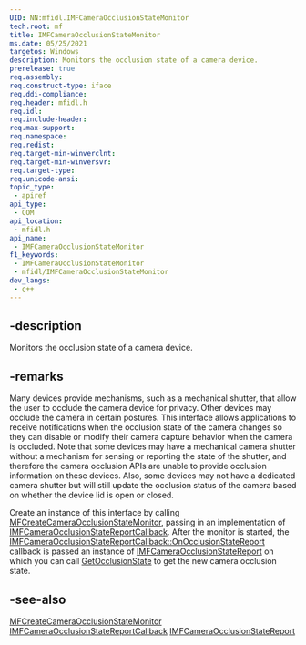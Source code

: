 ```yaml
---
UID: NN:mfidl.IMFCameraOcclusionStateMonitor
tech.root: mf
title: IMFCameraOcclusionStateMonitor
ms.date: 05/25/2021
targetos: Windows
description: Monitors the occlusion state of a camera device.
prerelease: true
req.assembly: 
req.construct-type: iface
req.ddi-compliance: 
req.header: mfidl.h
req.idl: 
req.include-header: 
req.max-support: 
req.namespace: 
req.redist: 
req.target-min-winverclnt: 
req.target-min-winversvr: 
req.target-type: 
req.unicode-ansi: 
topic_type:
 - apiref
api_type:
 - COM
api_location:
 - mfidl.h
api_name:
 - IMFCameraOcclusionStateMonitor
f1_keywords:
 - IMFCameraOcclusionStateMonitor
 - mfidl/IMFCameraOcclusionStateMonitor
dev_langs:
 - c++
---
```


## -description

Monitors the occlusion state of a camera device.

## -remarks

Many devices provide mechanisms, such as a mechanical shutter, that allow the user to occlude the camera device for privacy. Other devices may occlude the camera in certain postures. This interface allows applications to receive notifications when the occlusion state of the camera changes so they can disable or modify their camera capture behavior when the camera is occluded. Note that some devices may have a mechanical camera shutter without a mechanism for sensing or reporting the state of the shutter, and therefore the camera occlusion APIs are unable to provide occlusion information on these devices. Also, some devices may not have a dedicated camera shutter but will still update the occlusion status of the camera based on whether the device lid is open or closed.

Create an instance of this interface by calling [MFCreateCameraOcclusionStateMonitor](nf-mfidl-mfcreatecameraocclusionstatemonitor.md), passing in an implementation of [IMFCameraOcclusionStateReportCallback](nn-mfidl-imfcameraocclusionstatereportcallback.md). After the monitor is started, the [IMFCameraOcclusionStateReportCallback::OnOcclusionStateReport](nf-mfidl-imfcameraocclusionstatereportcallback-onocclusionstatereport.md) callback is passed an instance of [IMFCameraOcclusionStateReport](nn-mfidl-imfcameraocclusionstatereport.md) on which you can call [GetOcclusionState](nf-mfidl-imfcameraocclusionstatereport-getocclusionstate.md) to get the new camera occlusion state.

## -see-also

[MFCreateCameraOcclusionStateMonitor](nf-mfidl-mfcreatecameraocclusionstatemonitor.md)
[IMFCameraOcclusionStateReportCallback](nn-mfidl-imfcameraocclusionstatereportcallback.md)
[IMFCameraOcclusionStateReport](nn-mfidl-imfcameraocclusionstatereport.md)

